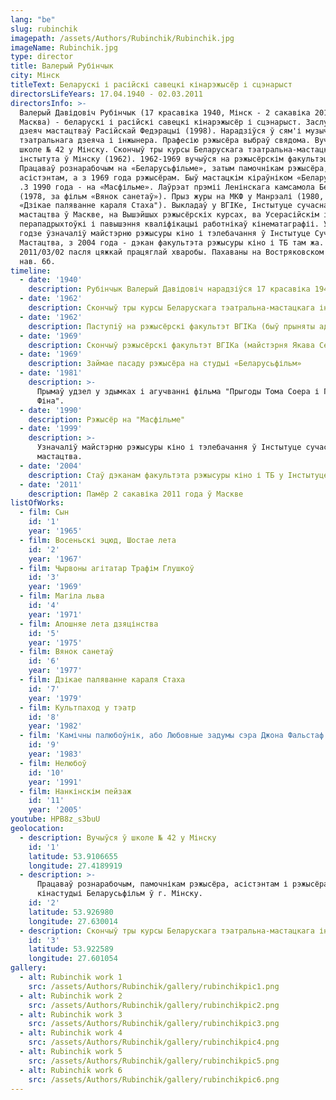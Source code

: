 ```yaml
---
lang: "be"
slug: rubinchik
imagepath: /assets/Authors/Rubinchik/Rubinchik.jpg
imageName: Rubinchik.jpg
type: director
title: Валерый Рубінчык
city: Мінск
titleText: Беларускі і расійскі савецкі кінарэжысёр і сцэнарыст
directorsLifeYears: 17.04.1940 - 02.03.2011
directorsInfo: >-
  Валерый Давідовіч Рубінчык (17 красавіка 1940, Мінск - 2 сакавіка 2011,
  Масква) - беларускі і расійскі савецкі кінарэжысёр і сцэнарыст. Заслужаны
  дзеяч мастацтваў Расійскай Федэрацыі (1998). Нарадзіўся ў сям'і музычнага,
  тэатральнага дзеяча і інжынера. Прафесію рэжысёра выбраў свядома. Вучыўся ў
  школе № 42 у Мінску. Скончыў тры курсы Беларускага тэатральна-мастацкага
  інстытута ў Мінску (1962). 1962-1969 вучыўся на рэжысёрскім факультэце ВГІКа.
  Працаваў рознарабочым на «Беларусьфільме», затым памочнікам рэжысёра,
  асістэнтам, а з 1969 года рэжысёрам. Быў мастацкім кіраўніком «Беларусьфільма»
  .З 1990 года - на «Масфільме». Лаўрэат прэміі Ленінскага камсамола Беларусі
  (1978, за фільм «Вянок санетаў»). Прыз журы на МКФ у Манрэалі (1980, за фільм
  «Дзікае паляванне караля Стаха"). Выкладаў у ВГІКе, Інстытуце сучаснага
  мастацтва ў Маскве, на Вышэйшых рэжысёрскіх курсах, ва Усерасійскім інстытуце
  перападрыхтоўкі і павышэння кваліфікацыі работнікаў кінематаграфіі. У 1999
  годзе ўзначаліў майстэрню рэжысуры кіно і тэлебачання ў Інстытуце Сучаснага
  Мастацтва, з 2004 года - дэкан факультэта рэжысуры кіно і ТБ там жа. Памёр
  2011/03/02 пасля цяжкай працяглай хваробы. Пахаваны на Востряковском могілках,
  нав. 6б.
timeline:
  - date: '1940'
    description: Рубінчык Валерый Давідовіч нарадзіўся 17 красавіка 1940 гады ў Мінску
  - date: '1962'
    description: Скончыў тры курсы Беларускага тэатральна-мастацкага інстытута ў Мінску
  - date: '1962'
    description: Паступіў на рэжысёрскі факультэт ВГІКа (быў прыняты адразу на другі курс)
  - date: '1969'
    description: Скончыў рэжысёрскі факультэт ВГІКа (майстэрня Якава Сегела)
  - date: '1969'
    description: Займае пасаду рэжысёра на студыі «Беларусьфільм»
  - date: '1981'
    description: >-
      Прымаў удзел у здымках і агучванні фільма "Прыгоды Тома Соера і Гекльберрi
      Фіна".
  - date: '1990'
    description: Рэжысёр на "Масфільме"
  - date: '1999'
    description: >-
      Узначаліў майстэрню рэжысуры кіно і тэлебачання ў Інстытуце сучаснага
      мастацтва.
  - date: '2004'
    description: Стаў дэканам факультэта рэжысуры кіно і ТБ у Інстытуце сучаснага мастацтва
  - date: '2011'
    description: Памёр 2 сакавіка 2011 года ў Маскве
listOfWorks:
  - film: Сын
    id: '1'
    year: '1965'
  - film: Восеньскі эцюд, Шостае лета
    id: '2'
    year: '1967'
  - film: Чырвоны агітатар Трафім Глушкоў
    id: '3'
    year: '1969'
  - film: Магіла льва
    id: '4'
    year: '1971'
  - film: Апошняе лета дзяцінства
    id: '5'
    year: '1975'
  - film: Вянок санетаў
    id: '6'
    year: '1977'
  - film: Дзікае паляванне караля Стаха
    id: '7'
    year: '1979'
  - film: Культпаход у тэатр
    id: '8'
    year: '1982'
  - film: 'Камічны палюбоўнік, або Любовные задумы сэра Джона Фальстаф'
    id: '9'
    year: '1983'
  - film: Нелюбоў
    id: '10'
    year: '1991'
  - film: Нанкінскім пейзаж
    id: '11'
    year: '2005'
youtube: HPB8z_s3buU
geolocation:
  - description: Вучыўся ў школе № 42 у Мінску
    id: '1'
    latitude: 53.9106655
    longitude: 27.4189919
  - description: >-
      Працаваў рознарабочым, памочнікам рэжысёра, асістэнтам і рэжысёрам на
      кінастудыі Беларусьфільм ў г. Мінску.
    id: '2'
    latitude: 53.926980
    longitude: 27.630014
  - description: Скончыў тры курсы Беларускага тэатральна-мастацкага інстытута ў Мінску
    id: '3'
    latitude: 53.922589
    longitude: 27.601054
gallery:
  - alt: Rubinchik work 1
    src: /assets/Authors/Rubinchik/gallery/rubinchikpic1.png
  - alt: Rubinchik work 2
    src: /assets/Authors/Rubinchik/gallery/rubinchikpic2.png
  - alt: Rubinchik work 3
    src: /assets/Authors/Rubinchik/gallery/rubinchikpic3.png
  - alt: Rubinchik work 4
    src: /assets/Authors/Rubinchik/gallery/rubinchikpic4.png
  - alt: Rubinchik work 5
    src: /assets/Authors/Rubinchik/gallery/rubinchikpic5.png
  - alt: Rubinchik work 6
    src: /assets/Authors/Rubinchik/gallery/rubinchikpic6.png
---
```


